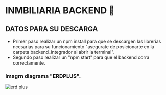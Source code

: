 # INMBILIARIA BACKEND 🔐
## DATOS PARA SU DESCARGA
* Primer paso realizar un npm install para que se descargen las librerias ncesarias para su funcionamiento "asegurate de posicionarte en la carpeta backend_integrador al abrir la terminal".
* Segundo paso realizar un "npm start" para que el backend corra correctamente.

### Imagrn diagrama "ERDPLUS".
![erd plus](https://github.com/FabricioTosi/backend_integrador/assets/133718978/3bb11790-6511-490c-95ba-515a11cdcefb)
